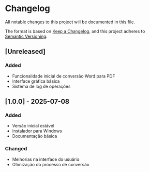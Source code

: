 # Changelog

All notable changes to this project will be documented in this file.

The format is based on [Keep a Changelog](https://keepachangelog.com/en/1.0.0/),
and this project adheres to [Semantic Versioning](https://semver.org/spec/v2.0.0.html).

## [Unreleased]

### Added
- Funcionalidade inicial de conversão Word para PDF
- Interface gráfica básica
- Sistema de log de operações

## [1.0.0] - 2025-07-08

### Added
- Versão inicial estável
- Instalador para Windows
- Documentação básica

### Changed
- Melhorias na interface do usuário
- Otimização do processo de conversão
